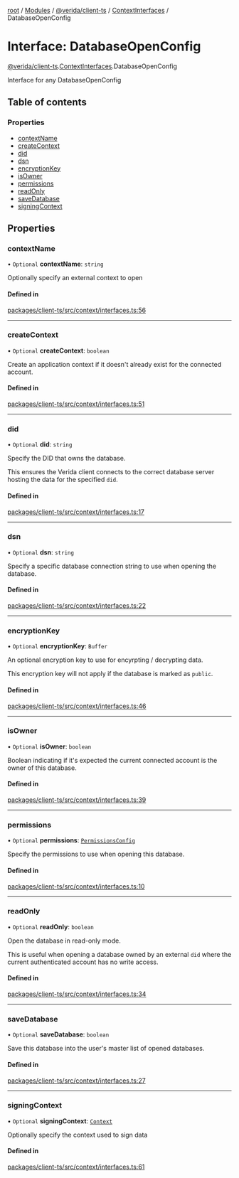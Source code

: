 [root](../README.md) / [Modules](../modules.md) / [@verida/client-ts](../modules/verida_client_ts.md) / [ContextInterfaces](../modules/verida_client_ts.ContextInterfaces.md) / DatabaseOpenConfig

# Interface: DatabaseOpenConfig

[@verida/client-ts](../modules/verida_client_ts.md).[ContextInterfaces](../modules/verida_client_ts.ContextInterfaces.md).DatabaseOpenConfig

Interface for any DatabaseOpenConfig

## Table of contents

### Properties

- [contextName](verida_client_ts.ContextInterfaces.DatabaseOpenConfig.md#contextname)
- [createContext](verida_client_ts.ContextInterfaces.DatabaseOpenConfig.md#createcontext)
- [did](verida_client_ts.ContextInterfaces.DatabaseOpenConfig.md#did)
- [dsn](verida_client_ts.ContextInterfaces.DatabaseOpenConfig.md#dsn)
- [encryptionKey](verida_client_ts.ContextInterfaces.DatabaseOpenConfig.md#encryptionkey)
- [isOwner](verida_client_ts.ContextInterfaces.DatabaseOpenConfig.md#isowner)
- [permissions](verida_client_ts.ContextInterfaces.DatabaseOpenConfig.md#permissions)
- [readOnly](verida_client_ts.ContextInterfaces.DatabaseOpenConfig.md#readonly)
- [saveDatabase](verida_client_ts.ContextInterfaces.DatabaseOpenConfig.md#savedatabase)
- [signingContext](verida_client_ts.ContextInterfaces.DatabaseOpenConfig.md#signingcontext)

## Properties

### contextName

• `Optional` **contextName**: `string`

Optionally specify an external context to open

#### Defined in

[packages/client-ts/src/context/interfaces.ts:56](https://github.com/verida/verida-js/blob/c03b336/packages/client-ts/src/context/interfaces.ts#L56)

___

### createContext

• `Optional` **createContext**: `boolean`

Create an application context if it doesn't already exist for the connected account.

#### Defined in

[packages/client-ts/src/context/interfaces.ts:51](https://github.com/verida/verida-js/blob/c03b336/packages/client-ts/src/context/interfaces.ts#L51)

___

### did

• `Optional` **did**: `string`

Specify the DID that owns the database.

This ensures the Verida client connects to the correct database server hosting the data for the specified `did`.

#### Defined in

[packages/client-ts/src/context/interfaces.ts:17](https://github.com/verida/verida-js/blob/c03b336/packages/client-ts/src/context/interfaces.ts#L17)

___

### dsn

• `Optional` **dsn**: `string`

Specify a specific database connection string to use when opening the database.

#### Defined in

[packages/client-ts/src/context/interfaces.ts:22](https://github.com/verida/verida-js/blob/c03b336/packages/client-ts/src/context/interfaces.ts#L22)

___

### encryptionKey

• `Optional` **encryptionKey**: `Buffer`

An optional encryption key to use for encyrpting / decrypting data.

This encryption key will not apply if the database is marked as `public`.

#### Defined in

[packages/client-ts/src/context/interfaces.ts:46](https://github.com/verida/verida-js/blob/c03b336/packages/client-ts/src/context/interfaces.ts#L46)

___

### isOwner

• `Optional` **isOwner**: `boolean`

Boolean indicating if it's expected the current connected account is the owner of this database.

#### Defined in

[packages/client-ts/src/context/interfaces.ts:39](https://github.com/verida/verida-js/blob/c03b336/packages/client-ts/src/context/interfaces.ts#L39)

___

### permissions

• `Optional` **permissions**: [`PermissionsConfig`](verida_client_ts.ContextInterfaces.PermissionsConfig.md)

Specify the permissions to use when opening this database.

#### Defined in

[packages/client-ts/src/context/interfaces.ts:10](https://github.com/verida/verida-js/blob/c03b336/packages/client-ts/src/context/interfaces.ts#L10)

___

### readOnly

• `Optional` **readOnly**: `boolean`

Open the database in read-only mode.

This is useful when opening a database owned by an external `did` where the current authenticated account has no write access.

#### Defined in

[packages/client-ts/src/context/interfaces.ts:34](https://github.com/verida/verida-js/blob/c03b336/packages/client-ts/src/context/interfaces.ts#L34)

___

### saveDatabase

• `Optional` **saveDatabase**: `boolean`

Save this database into the user's master list of opened databases.

#### Defined in

[packages/client-ts/src/context/interfaces.ts:27](https://github.com/verida/verida-js/blob/c03b336/packages/client-ts/src/context/interfaces.ts#L27)

___

### signingContext

• `Optional` **signingContext**: [`Context`](../classes/verida_client_ts.Context.md)

Optionally specify the context used to sign data

#### Defined in

[packages/client-ts/src/context/interfaces.ts:61](https://github.com/verida/verida-js/blob/c03b336/packages/client-ts/src/context/interfaces.ts#L61)
